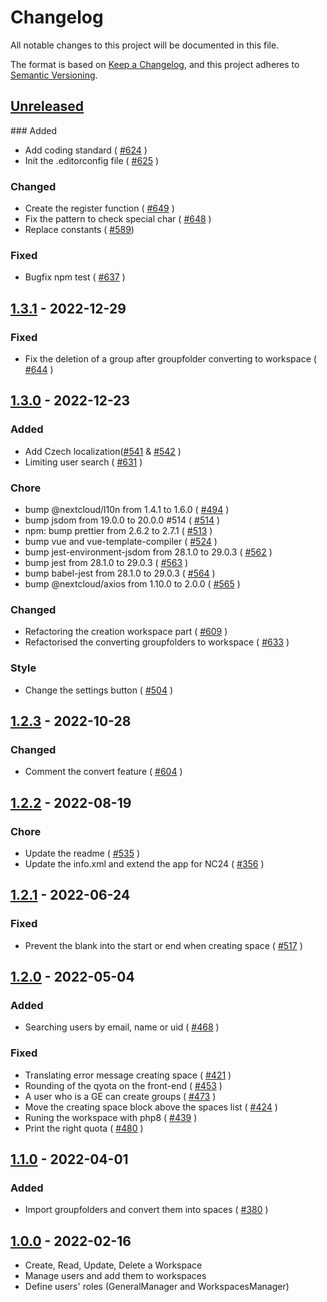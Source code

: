 # Changelog
All notable changes to this project will be documented in this file.

The format is based on [Keep a Changelog](https://keepachangelog.com/en/1.0.0/),
and this project adheres to [Semantic Versioning](https://semver.org/spec/v2.0.0.html).

## [Unreleased]


### Added

- Add coding standard ( [#624](https://github.com/arawa/workspace/pull/624) )
- Init the .editorconfig file ( [#625](https://github.com/arawa/workspace/pull/625) )

### Changed

- Create the register function ( [#649](https://github.com/arawa/workspace/pull/649) )
- Fix the pattern to check special char ( [#648](https://github.com/arawa/workspace/pull/648) )
- Replace constants ( [#589](https://github.com/arawa/workspace/pull/589))

### Fixed

- Bugfix npm test ( [#637](https://github.com/arawa/workspace/pull/637) )

## [1.3.1] - 2022-12-29

### Fixed

- Fix the deletion of a group after groupfolder converting to workspace ( [#644](https://github.com/arawa/workspace/pull/644) )

## [1.3.0] - 2022-12-23

### Added

- Add Czech localization([#541](https://github.com/arawa/workspace/pull/541) & [#542](https://github.com/arawa/workspace/pull/542) )
- Limiting user search ( [#631](https://github.com/arawa/workspace/pull/631) )

### Chore

- bump @nextcloud/l10n from 1.4.1 to 1.6.0 ( [#494](https://github.com/arawa/workspace/pull/494) )
- bump jsdom from 19.0.0 to 20.0.0 #514 ( [#514](https://github.com/arawa/workspace/pull/514) )
- npm: bump prettier from 2.6.2 to 2.7.1 ( [#513](https://github.com/arawa/workspace/pull/513) )
- bump vue and vue-template-compiler ( [#524](https://github.com/arawa/workspace/pull/524) )
- bump jest-environment-jsdom from 28.1.0 to 29.0.3 ( [#562](https://github.com/arawa/workspace/pull/562) )
- bump jest from 28.1.0 to 29.0.3 ( [#563](https://github.com/arawa/workspace/pull/563) )
- bump babel-jest from 28.1.0 to 29.0.3 ( [#564](https://github.com/arawa/workspace/pull/564) )
- bump @nextcloud/axios from 1.10.0 to 2.0.0 ( [#565](https://github.com/arawa/workspace/pull/565) )

### Changed

- Refactoring the creation workspace part ( [#609](https://github.com/arawa/workspace/pull/609) )
- Refactorised the converting groupfolders to workspace ( [#633](https://github.com/arawa/workspace/pull/633) )

### Style 

- Change the settings button ( [#504](https://github.com/arawa/workspace/pull/504) )

## [1.2.3] - 2022-10-28

### Changed

- Comment the convert feature ( [#604](https://github.com/arawa/workspace/pull/604) )

## [1.2.2] - 2022-08-19

### Chore

- Update the readme ( [#535](https://github.com/arawa/workspace/pull/535) )
- Update the info.xml and extend the app for NC24 ( [#356](https://github.com/arawa/workspace/pull/536) )

## [1.2.1] - 2022-06-24

### Fixed

- Prevent the blank into the start or end when creating space ( [#517](https://github.com/arawa/workspace/pull/517) )

## [1.2.0] - 2022-05-04

### Added

- Searching users by email, name or uid ( [#468](https://github.com/arawa/workspace/pull/468) )

### Fixed

- Translating error message creating space ( [#421](https://github.com/arawa/workspace/pull/423) )
- Rounding of the qyota on the front-end ( [#453](https://github.com/arawa/workspace/pull/453) )
- A user who is a GE can create groups ( [#473](https://github.com/arawa/workspace/pull/473) )
- Move the creating space block above the spaces list ( [#424](https://github.com/arawa/workspace/pull/424) )
- Runing the workspace with php8 ( [#439](https://github.com/arawa/workspace/pull/439) )
- Print the right quota ( [#480](https://github.com/arawa/workspace/pull/480) )


## [1.1.0] - 2022-04-01

### Added

- Import groupfolders and convert them into spaces ( [#380](https://github.com/arawa/workspace/pull/380) )

## [1.0.0] - 2022-02-16

- Create, Read, Update, Delete a Workspace
- Manage users and add them to workspaces
- Define users' roles (GeneralManager and WorkspacesManager)


[Unreleased]: https://github.com/arawa/workspace/compare/v1.3.1...main
[1.3.1]: https://github.com/arawa/workspace/compare/v1.3.0...1.3.1
[1.3.0]: https://github.com/arawa/workspace/compare/v1.2.3...1.3.0
[1.2.3]: https://github.com/arawa/workspace/compare/v1.2.2...1.2.3
[1.2.2]: https://github.com/arawa/workspace/compare/v1.2.1...1.2.2
[1.2.1]: https://github.com/arawa/workspace/compare/v1.2.0...v1.2.1
[1.2.0]: https://github.com/arawa/workspace/compare/v1.1.0...v1.2.0
[1.1.0]: https://github.com/arawa/workspace/compare/v1.0.1...v1.1.0
[1.0.0]: https://github.com/arawa/workspace/releases/tag/v1.0.0
